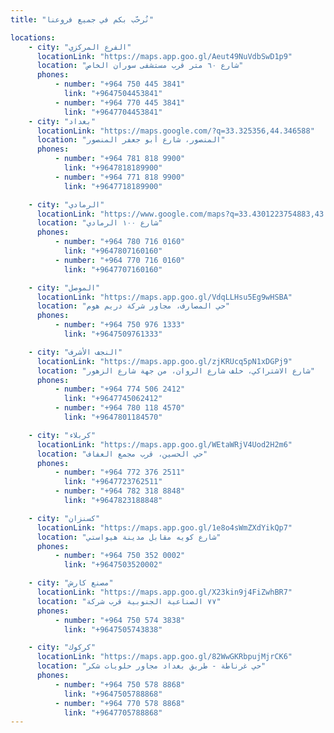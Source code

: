 ```yaml
---
title: "نُرحّب بكم في جميع فروعنا"

locations:
    - city: "الفرع المركزي"
      locationLink: "https://maps.app.goo.gl/Aeut49NuVdbSwD1p9"
      location: "شارع ٦٠ متر قرب مستشفى سوران الخاص"
      phones:
          - number: "+964 750 445 3841"
            link: "+9647504453841"
          - number: "+964 770 445 3841"
            link: "+9647704453841"
    - city: "بغداد"
      locationLink: "https://maps.google.com/?q=33.325356,44.346588"
      location: "المنصور، شارع أبو جعفر المنصور"
      phones:
          - number: "+964 781 818 9900"
            link: "+9647818189900"
          - number: "+964 771 818 9900"
            link: "+9647718189900"

    - city: "الرمادي"
      locationLink: "https://www.google.com/maps?q=33.4301223754883,43.354606628418"
      location: "شارع ١٠٠ الرمادي"
      phones:
          - number: "+964 780 716 0160"
            link: "+9647807160160"
          - number: "+964 770 716 0160"
            link: "+9647707160160"

    - city: "الموصل"
      locationLink: "https://maps.app.goo.gl/VdqLLHsu5Eg9wHSBA"
      location: "حي المصارف، مجاور شركة دريم هوم"
      phones:
          - number: "+964 750 976 1333"
            link: "+9647509761333"

    - city: "النجف الأشرف"
      locationLink: "https://maps.app.goo.gl/zjKRUcq5pN1xDGPj9"
      location: "شارع الاشتراكي، خلف شارع الروان، من جهة شارع الزهور"
      phones:
          - number: "+964 774 506 2412"
            link: "+9647745062412"
          - number: "+964 780 118 4570"
            link: "+9647801184570"

    - city: "كربلاء"
      locationLink: "https://maps.app.goo.gl/WEtaWRjV4Uod2H2m6"
      location: "حي الحسين، قرب مجمع العفاف"
      phones:
          - number: "+964 772 376 2511"
            link: "+9647723762511"
          - number: "+964 782 318 8848"
            link: "+9647823188848"

    - city: "كسنزان"
      locationLink: "https://maps.app.goo.gl/1e8o4sWmZXdYikQp7"
      location: "شارع كويه مقابل مدينة هيواستي"
      phones:
          - number: "+964 750 352 0002"
            link: "+9647503520002"

    - city: "مصنع كارش"
      locationLink: "https://maps.app.goo.gl/X23kin9j4FiZwhBR7"
      location: "٧٧ الصناعية الجنوبية قرب شركة"
      phones:
          - number: "+964 750 574 3838"
            link: "+9647505743838"

    - city: "كركوك"
      locationLink: "https://maps.app.goo.gl/82WwGKRbpujMjrCK6"
      location: "حي غرناطة - طريق بغداد مجاور حلويات شكر"
      phones:
          - number: "+964 750 578 8868"
            link: "+9647505788868"
          - number: "+964 770 578 8868"
            link: "+9647705788868"
---
```

